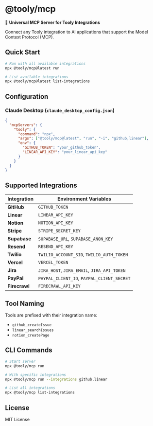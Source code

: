 # @tooly/mcp

🔌 **Universal MCP Server for Tooly Integrations**

Connect any Tooly integration to AI applications that support the Model Context Protocol (MCP).

## Quick Start

```bash
# Run with all available integrations
npx @tooly/mcp@latest run

# List available integrations
npx @tooly/mcp@latest list-integrations
```

## Configuration

### Claude Desktop (`claude_desktop_config.json`)

```json
{
  "mcpServers": {
    "tooly": {
      "command": "npx",
      "args": ["@tooly/mcp@latest", "run", "-i", "github,linear"],
      "env": {
        "GITHUB_TOKEN": "your_github_token",
        "LINEAR_API_KEY": "your_linear_api_key"
      }
    }
  }
}
```

## Supported Integrations

| Integration   | Environment Variables                       |
| ------------- | ------------------------------------------- |
| **GitHub**    | `GITHUB_TOKEN`                              |
| **Linear**    | `LINEAR_API_KEY`                            |
| **Notion**    | `NOTION_API_KEY`                            |
| **Stripe**    | `STRIPE_SECRET_KEY`                         |
| **Supabase**  | `SUPABASE_URL`, `SUPABASE_ANON_KEY`         |
| **Resend**    | `RESEND_API_KEY`                            |
| **Twilio**    | `TWILIO_ACCOUNT_SID`, `TWILIO_AUTH_TOKEN`   |
| **Vercel**    | `VERCEL_TOKEN`                              |
| **Jira**      | `JIRA_HOST`, `JIRA_EMAIL`, `JIRA_API_TOKEN` |
| **PayPal**    | `PAYPAL_CLIENT_ID`, `PAYPAL_CLIENT_SECRET`  |
| **Firecrawl** | `FIRECRAWL_API_KEY`                         |

## Tool Naming

Tools are prefixed with their integration name:

- `github_createIssue`
- `linear_searchIssues`
- `notion_createPage`

## CLI Commands

```bash
# Start server
npx @tooly/mcp run

# With specific integrations
npx @tooly/mcp run --integrations github,linear

# List all integrations
npx @tooly/mcp list-integrations
```

## License

MIT License
